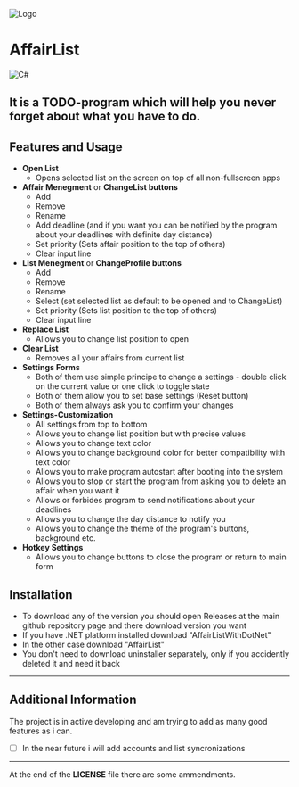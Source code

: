 ![Logo](https://i.postimg.cc/W3F1nRj5/Affair-List-Logo.png)

# AffairList

![C#](https://img.shields.io/badge/.NET-purple)

## It is a TODO-program which will help you never forget about what you have to do.

## Features and Usage
  * __Open List__
    * Opens selected list on the screen on top of all non-fullscreen apps
  * __Affair Menegment__ or __ChangeList buttons__
    * Add
    * Remove
    * Rename
    * Add deadline (and if you want you can be notified by the program about your deadlines with definite day distance)
    * Set priority (Sets affair position to the top of others)
    * Clear input line
  * __List Menegment__ or __ChangeProfile buttons__
    * Add
    * Remove
    * Rename
    * Select (set selected list as default to be opened and to ChangeList)
    * Set priority (Sets list position to the top of others)
    * Clear input line
  * __Replace List__ 
    * Allows you to change list position to open
  * __Clear List__
    * Removes all your affairs from current list
  * __Settings Forms__
    * Both of them use simple principe to change a settings - double click on the current value or one click to toggle state
    * Both of them allow you to set base settings (Reset button)
    * Both of them always ask you to confirm your changes
  * __Settings-Customization__
    * All settings from top to bottom
    * Allows you to change list position but with precise values
    * Allows you to change text color
    * Allows you to change background color for better compatibility with text color
    * Allows you to make program autostart after booting into the system
    * Allows you to stop or start the program from asking you to delete an affair when you want it
    * Allows or forbides program to send notifications about your deadlines
    * Allows you to change the day distance to notify you
    * Allows you to change the theme of the program's buttons, background etc.
  * __Hotkey Settings__
    * Allows you to change buttons to close the program or return to main form

## Installation
  * To download any of the version you should open Releases at the main github repository page and there download version you want
  * If you have .NET platform installed download "AffairListWithDotNet"
  * In the other case download "AffairList"
  * You don't need to download uninstaller separately, only if you accidently deleted it and need it back
___
## Additional Information

The project is in active developing and am trying to add as many good features as i can.
- [ ] In the near future i will add accounts and list syncronizations
___
At the end of the __LICENSE__ file there are some ammendments.
